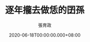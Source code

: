 ---
issue: 382
title: 逐年攏去做恁的囝孫
author: 張育政
date: 2020-06-18T00:00:00.000+08:00
topic: 生活
difficulty: 1
wikidata: Q131449181
wikidata_link: https://www.wikidata.org/wiki/Q131449181
---